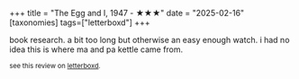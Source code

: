 +++
title = "The Egg and I, 1947 - ★★★"
date = "2025-02-16"
[taxonomies]
tags=["letterboxd"]
+++

book research. a bit too long but otherwise an easy enough watch. i had no idea this is where ma and pa kettle came from.

<small>see this review on <a href="https://letterboxd.com/nonmodernist/film/the-egg-and-i/">letterboxd</a>.</small>